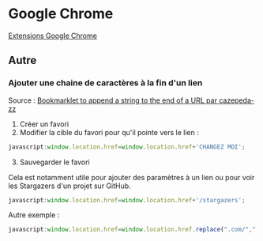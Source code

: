 # Google Chrome

[Extensions Google Chrome](./ChromeExtensions.md)

## Autre

### Ajouter une chaine de caractères à la fin d'un lien

Source : [Bookmarklet to append a string to the end of a URL par cazepeda-zz](https://gist.github.com/cazepeda-zz/3967172)

1. Créer un favori
2. Modifier la cible du favori pour qu'il pointe vers le lien :

```javascript
javascript:window.location.href=window.location.href+'CHANGEZ MOI';
```

3. Sauvegarder le favori

Cela est notamment utile pour ajouter des paramètres à un lien ou pour voir les Stargazers d'un projet sur GitHub.

```javascript	
javascript:window.location.href=window.location.href+'/stargazers';
```

Autre exemple : 
```javascript	
javascript:window.location.href=window.location.href.replace(".com/",".dev/")```
